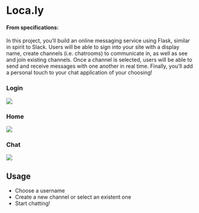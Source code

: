 # Loca.ly

#### From specifications:
In this project, you’ll build an online messaging service using Flask, similar in spirit to Slack. Users will be able to sign into your site with a display name, create channels (i.e. chatrooms) to communicate in, as well as see and join existing channels. Once a channel is selected, users will be able to send and receive messages with one another in real time. Finally, you’ll add a personal touch to your chat application of your choosing!


### Login
![](https://i.imgur.com/CdLMtdn.png)

### Home
![](https://i.imgur.com/DQpJrOp.png)

### Chat
![](https://i.imgur.com/iKS55PI.png)

## Usage

* Choose a username
* Create a new channel or select an existent one
* Start chatting!

